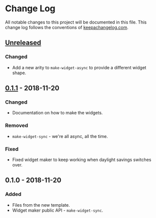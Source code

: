 # Change Log
All notable changes to this project will be documented in this file. This change log follows the conventions of [keepachangelog.com](http://keepachangelog.com/).

## [Unreleased]
### Changed
- Add a new arity to `make-widget-async` to provide a different widget shape.

## [0.1.1] - 2018-11-20
### Changed
- Documentation on how to make the widgets.

### Removed
- `make-widget-sync` - we're all async, all the time.

### Fixed
- Fixed widget maker to keep working when daylight savings switches over.

## 0.1.0 - 2018-11-20
### Added
- Files from the new template.
- Widget maker public API - `make-widget-sync`.

[Unreleased]: https://github.com/your-name/racing/compare/0.1.1...HEAD
[0.1.1]: https://github.com/your-name/racing/compare/0.1.0...0.1.1
